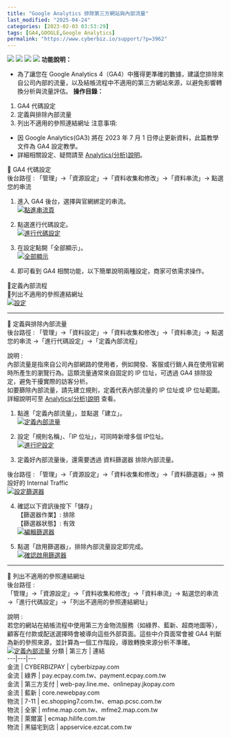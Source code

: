 ```yaml
---
title: "Google Analytics 排除第三方網站與內部流量"
last_modified: "2025-04-24"
categories: [2023-02-03 03:53:29]
tags: [GA4,GOOGLE,Google Analytics]
permalink: "https://www.cyberbiz.io/support/?p=3962"
---
```


![](https://www.cyberbiz.io/support/wp-content/uploads/適用站別.png)
[![](https://www.cyberbiz.io/support/wp-content/uploads/台灣站.png)](https://www.cyberbiz.io/support/?page_id=2490)
[![](https://www.cyberbiz.io/support/wp-content/uploads/北美站.png)](https://www.cyberbiz.io/support/?page_id=32080)
[![](https://www.cyberbiz.io/support/wp-content/uploads/日本站.png)]() **功能說明：**  

* 為了讓您在 Google Analytics 4（GA4）中獲得更準確的數據，建議您排除來自公司內部的流量，以及結帳流程中不適用的第三方網站來源，以避免影響轉換分析與流量評估。
**操作目錄：**

1. GA4 代碼設定
2. 定義與排除內部流量
3. 列出不適用的參照連結網址
注意事項:  

* 因 Google Analytics(GA3) 將在  2023 年 7 月 1 日停止更新資料，此篇教學文件為 GA4 設定教學。
* 詳細相關設定、疑問請至 [Analytics(分析)說明](https://support.google.com/analytics/?hl=zh-Hant#topic=10737980)。

📌 GA4 代碼設定  
後台路徑 : 「管理」→「資源設定」→「資料收集和修改」→「資料串流」→ 點選您的串流  


1. 進入 GA4 後台，選擇與官網綁定的串流。  
[![點進串流頁](https://www.cyberbiz.io/support/wp-content/uploads/Google-Analytics-：串接教學11.png)](https://www.cyberbiz.io/support/wp-content/uploads/Google-Analytics-：串接教學11.png)



2. 點選進行代碼設定。  
[![進行代碼設定](https://www.cyberbiz.io/support/wp-content/uploads/Google-Analytics-第三方金物流-流量排除02.png)](https://www.cyberbiz.io/support/wp-content/uploads/Google-Analytics-第三方金物流-流量排除02.png)



3. 在設定點開「全部顯示」。  
[![全部顯示](https://www.cyberbiz.io/support/wp-content/uploads/Google-Analytics-第三方金物流-流量排除03.png)](https://www.cyberbiz.io/support/wp-content/uploads/Google-Analytics-第三方金物流-流量排除03.png)



4. 即可看到 GA4 相關功能，以下簡單說明兩種設定，商家可依需求操作。  

📍定義內部流程  
📍列出不適用的參照連結網址  
[![設定](https://www.cyberbiz.io/support/wp-content/uploads/Google-Analytics-第三方金物流-流量排除04.png)](https://www.cyberbiz.io/support/wp-content/uploads/Google-Analytics-第三方金物流-流量排除04.png)




* * *

📍 定義與排除內部流量  
後台路徑 :  「管理」→「資料設定」→「資料收集和修改」→「資料串流」→ 點選您的串流 →「進行代碼設定」→「定義內部流程」  

說明 :  
內部流量是指來自公司內部網路的使用者，例如開發、客服或行銷人員在使用官網時所產生的瀏覽行為。這類流量通常來自固定的 IP 位址，可透過 GA4
排除設定，避免干擾實際的訪客分析。  
如要篩除內部流量，請先建立規則，定義代表內部流量的 IP 位址或 IP 位址範圍。 詳細說明可至
[Analytics(分析)說明](https://support.google.com/analytics/answer/10104470?hl=zh-Hant) 查看。  


1. 點進「定義內部流量」，並點選「建立」。  
[![定義內部流量](https://www.cyberbiz.io/support/wp-content/uploads/Google-Analytics-第三方金物流-流量排除05.png)](https://www.cyberbiz.io/support/wp-content/uploads/Google-Analytics-第三方金物流-流量排除05.png)



2. 設定「規則名稱」、「IP 位址」，可同時新增多個 IP位址。  
[![進行IP設定](https://www.cyberbiz.io/support/wp-content/uploads/Google-Analytics-第三方金物流-流量排除06.png)](https://www.cyberbiz.io/support/wp-content/uploads/Google-Analytics-第三方金物流-流量排除06.png)



3. 定義好內部流量後，還需要透過 資料篩選器 排除內部流量。  

後台路徑 :  「管理」→「資源設定」→「資料收集和修改」→「資料篩選器」→ 預設好的 Internal Traffic  
[![設定篩選器](https://www.cyberbiz.io/support/wp-content/uploads/Google-Analytics-第三方金物流-流量排除07.png)](https://www.cyberbiz.io/support/wp-content/uploads/Google-Analytics-第三方金物流-流量排除07.png)



4. 確認以下資訊後按下「儲存」  
【篩選器作業】: 排除  
【篩選器狀態】: 有效  
[![編輯篩選器](https://www.cyberbiz.io/support/wp-content/uploads/Google-Analytics-第三方金物流-流量排除08.png)](https://www.cyberbiz.io/support/wp-content/uploads/Google-Analytics-第三方金物流-流量排除08.png)



5. 點選「啟用篩選器」，排除內部流量設定即完成。   
[![確認啟用篩選器](https://www.cyberbiz.io/support/wp-content/uploads/Google-Analytics-第三方金物流-流量排除09.png)](https://www.cyberbiz.io/support/wp-content/uploads/Google-Analytics-第三方金物流-流量排除09.png)




* * *

📍 列出不適用的參照連結網址  
後台路徑 :  
「管理」→「資源設定」→「資料收集和修改」→「資料串流」→ 點選您的串流 →「進行代碼設定」→「列出不適用的參照連結網址」  

說明 :  
若您的網站在結帳流程中使用第三方金物流服務（如綠界、藍新、超商地圖等），顧客在付款或配送選擇時會被導向這些外部頁面。這些中介頁面常會被 GA4
判斷為新的參照來源，並計算為一個工作階段，導致轉換來源分析不準確。  
[![定義內部流量](https://www.cyberbiz.io/support/wp-content/uploads/Google-Analytics-第三方金物流-流量排除10.png)](https://www.cyberbiz.io/support/wp-content/uploads/Google-Analytics-第三方金物流-流量排除10.png) 分類 | 第三方 | 連結  
---|---|---  
金流 | CYBERBIZPAY | cyberbizpay.com  
金流 | 綠界 | pay.ecpay.com.tw、payment.ecpay.com.tw  
金流 | 第三方支付 | web-pay.line.me、onlinepay.jkopay.com  
金流 | 藍新 | core.newebpay.com   
物流 | 7-11 | ec.shopping7.com.tw、emap.pcsc.com.tw   
物流 | 全家 | mfme.map.com.tw、mfme2.map.com.tw   
物流 | 萊爾富 | ecmap.hilife.com.tw  
物流 | 黑貓宅到店 | appservice.ezcat.com.tw 

